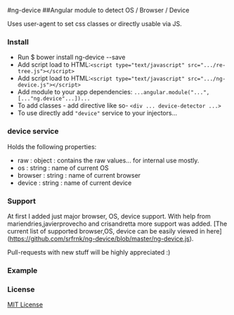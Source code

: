 #ng-device
##Angular module to detect OS / Browser / Device

Uses user-agent to set css classes or directly usable via JS.

### Install
* Run $ bower install ng-device --save
* Add script load to HTML:`<script type="text/javascript" src=".../re-tree.js"></script>`
* Add script load to HTML:`<script type="text/javascript" src=".../ng-device.js"></script>`
* Add module to your app dependencies: `...angular.module("...", [..."ng.device"...])...`
* To add classes - add directive like so- `<div ... device-detector ...>`
* To use directly add `"device"` service to your injectors...

### device service
Holds the following properties:
* raw : object : contains the raw values... for internal use mostly.
* os : string : name of current OS
* browser : string : name of current browser
* device : string : name of current device
 
### Support
At first I added just major browser, OS, device support.
With help from mariendries,javierprovecho and crisandretta more support was added.
[The current list of supported browser,OS, device can be easily viewed in here] (https://github.com/srfrnk/ng-device/blob/master/ng-device.js).

Pull-requests with new stuff will be highly appreciated :)

### Example

### License

[MIT License](//github.com/dqmmpb/ng-device/blob/master/license.txt)
